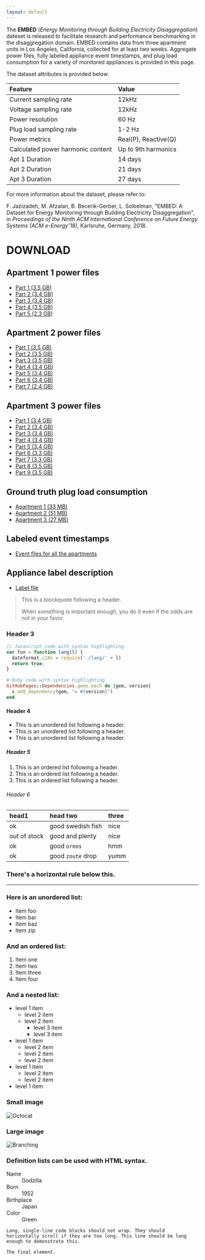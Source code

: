 ```yaml
---
layout: default
---
```


The **EMBED** (*Energy Monitoring through Building Electricity Disaggregation*) dateset is released to facilitate research and performance benchmarking in the disaggregation domain. EMBED contains data from three apartment units in Los Angeles, California, collected for at least two weeks. Aggregate power files, fully labeled appliance event timestamps, and plug load consumption for a variety of monitored appliances is provided in this page. 

The dataset attributes is provided below.


| **Feature**     | **Value**             | 
|:-------------|:------------------|
| Current sampling rate           | 12kHz | 
| Voltage sampling rate | 12kHz   | 
| Power resolution           | 60 Hz     | 
| Plug load sampling rate           | 1-2 Hz | 
| Power metrics           | Real(P), Reactive(Q) | 
| Calculated power harmonic content           | Up to 9th harmonics | 
| Apt 1 Duration           | 14 days | 
| Apt 2 Duration            | 21 days | 
| Apt 3 Duration            | 27 days | 

For more information about the dataset, please refer to:

F. Jazizadeh, M. Afzalan, B. Becerik-Gerber, L. Soibelman, "EMBED: A Dataset for Energy Monitoring through Building Electricity Disaggregation", in *Proceedings of the Ninth ACM International Conference on Future Energy Systems (ACM e-Energy'18)*, Karlsruhe, Germany, 2018.

# DOWNLOAD

## Apartment 1 power files

*   [Part 1 (3.5 GB)](https://s3.amazonaws.com/embed.data/Apt1_1.tar)
*   [Part 2 (3.4 GB)](https://s3.amazonaws.com/embed.data/Apt1_2.tar)
*   [Part 3 (3.4 GB)](https://s3.amazonaws.com/embed.data/Apt1_3.tar)
*   [Part 4 (3.5 GB)](https://s3.amazonaws.com/embed.data/Apt1_4.tar)
*   [Part 5 (2.3 GB)](https://s3.amazonaws.com/embed.data/Apt1_5.tar)

## Apartment 2 power files

*   [Part 1 (3.5 GB)](https://s3.amazonaws.com/embed.data/Apt2_1.tar)
*   [Part 2 (3.5 GB)](https://s3.amazonaws.com/embed.data/Apt2_2.tar)
*   [Part 3 (3.5 GB)](https://s3.amazonaws.com/embed.data/Apt2_3.tar)
*   [Part 4 (3.4 GB)](https://s3.amazonaws.com/embed.data/Apt2_4.tar)
*   [Part 5 (3.4 GB)](https://s3.amazonaws.com/embed.data/Apt2_5.tar)
*   [Part 6 (3.4 GB)](https://s3.amazonaws.com/embed.data/Apt2_6.tar)
*   [Part 7 (2.4 GB)](https://s3.amazonaws.com/embed.data/Apt2_7.tar)

## Apartment 3 power files

*   [Part 1 (3.4 GB)](https://s3.amazonaws.com/embed.data/Apt2_1.tar)
*   [Part 2 (3.4 GB)](https://s3.amazonaws.com/embed.data/Apt2_2.tar)
*   [Part 3 (3.4 GB)](https://s3.amazonaws.com/embed.data/Apt2_3.tar)
*   [Part 4 (3.4 GB)](https://s3.amazonaws.com/embed.data/Apt2_4.tar)
*   [Part 5 (3.4 GB)](https://s3.amazonaws.com/embed.data/Apt2_5.tar)
*   [Part 6 (3.3 GB)](https://s3.amazonaws.com/embed.data/Apt2_6.tar)
*   [Part 7 (3.3 GB)](https://s3.amazonaws.com/embed.data/Apt2_7.tar)
*   [Part 8 (3.5 GB)](https://s3.amazonaws.com/embed.data/Apt2_8.tar)
*   [Part 9 (3.5 GB)](https://s3.amazonaws.com/embed.data/Apt2_9.tar)

## Ground truth plug load consumption

*   [Apartment 1 (33 MB)](https://s3.amazonaws.com/embed.data/Apt1_GT+Plug.rar)
*   [Apartment 2 (51 MB)](https://s3.amazonaws.com/embed.data/Apt2_GT+Plug.rar)
*   [Apartment 3 (27 MB)](https://s3.amazonaws.com/embed.data/Apt3_GT+Plug.rar)

## Labeled event timestamps

*   [Event files for all the apartments](https://s3.amazonaws.com/embed.data/Event+Files.rar)

## Appliance label description

*   [Label file](https://s3.amazonaws.com/embed.data/Label.xlsx)


> This is a blockquote following a header.
>
> When something is important enough, you do it even if the odds are not in your favor.

### Header 3

```js
// Javascript code with syntax highlighting.
var fun = function lang(l) {
  dateformat.i18n = require('./lang/' + l)
  return true;
}
```

```ruby
# Ruby code with syntax highlighting
GitHubPages::Dependencies.gems.each do |gem, version|
  s.add_dependency(gem, "= #{version}")
end
```

#### Header 4

*   This is an unordered list following a header.
*   This is an unordered list following a header.
*   This is an unordered list following a header.

##### Header 5

1.  This is an ordered list following a header.
2.  This is an ordered list following a header.
3.  This is an ordered list following a header.

###### Header 6

| head1        | head two          | three |
|:-------------|:------------------|:------|
| ok           | good swedish fish | nice  |
| out of stock | good and plenty   | nice  |
| ok           | good `oreos`      | hmm   |
| ok           | good `zoute` drop | yumm  |

### There's a horizontal rule below this.

* * *

### Here is an unordered list:

*   Item foo
*   Item bar
*   Item baz
*   Item zip

### And an ordered list:

1.  Item one
1.  Item two
1.  Item three
1.  Item four

### And a nested list:

- level 1 item
  - level 2 item
  - level 2 item
    - level 3 item
    - level 3 item
- level 1 item
  - level 2 item
  - level 2 item
  - level 2 item
- level 1 item
  - level 2 item
  - level 2 item
- level 1 item

### Small image

![Octocat](https://assets-cdn.github.com/images/icons/emoji/octocat.png)

### Large image

![Branching](https://guides.github.com/activities/hello-world/branching.png)


### Definition lists can be used with HTML syntax.

<dl>
<dt>Name</dt>
<dd>Godzilla</dd>
<dt>Born</dt>
<dd>1952</dd>
<dt>Birthplace</dt>
<dd>Japan</dd>
<dt>Color</dt>
<dd>Green</dd>
</dl>

```
Long, single-line code blocks should not wrap. They should horizontally scroll if they are too long. This line should be long enough to demonstrate this.
```

```
The final element.
```
